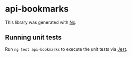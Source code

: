 # api-bookmarks

This library was generated with [Nx](https://nx.dev).

## Running unit tests

Run `ng test api-bookmarks` to execute the unit tests via [Jest](https://jestjs.io).
